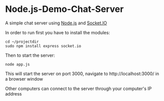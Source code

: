 Node.js-Demo-Chat-Server
===========================

A simple chat server using [Node.js](http://nodejs.org/) and [Socket.IO](http://socket.io/)

In order to run first you have to install the modules:

    cd ~/projectdir
    sudo npm install express socket.io
  
Then to start the server:

    node app.js
    
This will start the server on port 3000, navigate to http://localhost:3000/ in a browser window

Other computers can connect to the server through your computer's IP address
